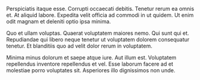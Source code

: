 Perspiciatis itaque esse. Corrupti occaecati debitis. Tenetur rerum ea omnis et. At aliquid labore. Expedita velit officia ad commodi in ut quidem. Ut enim odit magnam et deleniti optio ipsa minima.
 Quo et ullam voluptas. Quaerat voluptatem maiores nemo. Qui sunt qui et. Repudiandae qui libero neque tenetur ut voluptatem dolorem consequatur tenetur. Et blanditiis quo ad velit dolor rerum in voluptatem.
 Minima minus dolorum et saepe atque iure. Aut illum est. Voluptatem repellendus inventore repellendus et vel. Esse laborum facere ad et molestiae porro voluptates sit. Asperiores illo dignissimos non unde.